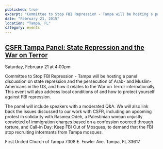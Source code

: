 ```yaml
---
published: true
excerpt: "Committee to Stop FBI Repression - Tampa will be hosting a panel discussion on state repression and the persecution of Arab- and Muslim-Americans in the US, and how it relates to the War on Terror internationally."
date: "February 21, 2015"
location: "Tampa, FL"
category: events
---
```


## [CSFR Tampa Panel: State Repression and the War on Terror](https://www.facebook.com/events/444820445667294/)
Saturday, February 21 at 4:00pm

Committee to Stop FBI Repression - Tampa will be hosting a panel discussion on state repression and the persecution of Arab- and Muslim-Americans in the US, and how it relates to the War on Terror internationally. This event will also address local conditions of and how to protect yourself against FBI repression. 

The panel will include speakers with a moderated Q&A. We will also link back the issues discussed to our work with CSFR, including an upcoming protest in solidarity with Rasmea Odeh, a Palestinian woman unjustly convicted of immigration charges based on a confession coerced through torture, and Call-in Day: Keep FBI Out of Mosques, to demand that the FBI stop recruiting informants from Tampa mosques.

First United Church of Tampa
7308 E. Fowler Ave.
Tampa, FL 33617